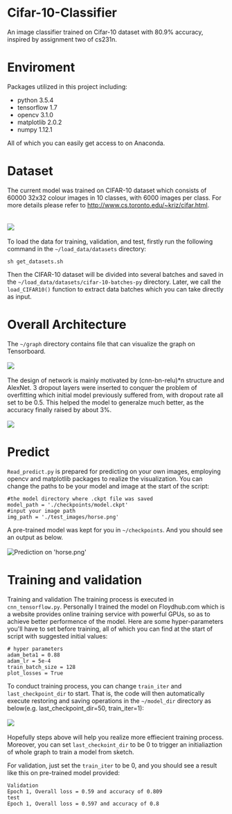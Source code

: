 # Cifar-10-Classifier
An image classifier trained on Cifar-10 dataset with 80.9% accuracy, inspired by assignment two of cs231n.



# Enviroment
Packages utilized in this project including:  
* python 3.5.4  
* tensorflow 1.7  
* opencv 3.1.0  
* matplotlib 2.0.2  
* numpy 1.12.1

All of which you can easily get access to on Anaconda.


# Dataset
The current model was trained on CIFAR-10 dataset which consists of 60000 32x32 colour images in 10 classes, with 6000 images per class. For more details please refer to http://www.cs.toronto.edu/~kriz/cifar.html.  
<br>
<br>
![](https://github.com/AlanXia0118/Resource/blob/master/CIFAR-10-Classifier/cifar-10.png)
<br>
<br>
To load the data for training, validation, and test, firstly run the following command in the `~/load_data/datasets` directory:
```
sh get_datasets.sh
```
Then the CIFAR-10 dataset will be divided into several batches and saved in the `~/load_data/datasets/cifar-10-batches-py` directory. Later, we call the `load_CIFAR10()` function to extract data batches which you can take directly as input.

# Overall Architecture
The `~/graph` directory contains file that can visualize the graph on Tensorboard.
<br>
<br>
![](https://github.com/AlanXia0118/Resource/blob/master/CIFAR-10-Classifier/tensorboard.png)
<br>
<br>
The design of network is mainly motivated by (cnn-bn-relu)*n structure and AlexNet.
3 dropout layers were inserted to conquer the problem of overfitting which initial model previously suffered from, with dropout rate all set to be 0.5. This helped the model to generalze much better, as the accuracy finally raised by about 3%. 
<br>
<br>
![](https://github.com/AlanXia0118/Resource/blob/master/CIFAR-10-Classifier/architecture.png)


# Predict
`Read_predict.py` is prepared for predicting on your own images, employing opencv and matplotlib packages to realize the visualization. You can change the paths to be your model and image at the start of the script:

```
#the model directory where .ckpt file was saved
model_path = './checkpoints/model.ckpt'
#input your image path
img_path = './test_images/horse.png'
```
A pre-trained model was kept for you in `~/checkpoints`. And you should see an output as below.
<br>
<br>
![Prediction on 'horse.png'](https://github.com/AlanXia0118/Resource/blob/master/CIFAR-10-Classifier/horse.png)

# Training and validation
Training and validation
The training process is executed in `cnn_tensorflow.py`. Personally I trained the model on Floydhub.com which is a website provides online training service with powerful GPUs, so as to achieve better performence of the model.
Here are some hyper-parameters you'll have to set before training, all of which you can find at the start of script with suggested initial values:
```
# hyper parameters
adam_beta1 = 0.88
adam_lr = 5e-4
train_batch_size = 128
plot_losses = True
```
To conduct training process, you can change `train_iter` and `last_checkpoint_dir` to start. That is, the code will then automatically execute restoring and saving operations in the `~/model_dir` directory as below(e.g. last_checkpoint_dir=50, train_iter=1):
<br>
<br>
![](https://github.com/AlanXia0118/Resource/blob/master/CIFAR-10-Classifier/model_dir.png) 
<br>
<br>
Hopefully steps above will help you realize more effiecient training process. Moreover, you can set `last_checkoint_dir` to be 0 to trigger an initialiaztion of whole graph to train a model from sketch.

For validation, just set the `train_iter` to be 0, and you should see a result like this on pre-trained model provided:
```
Validation
Epoch 1, Overall loss = 0.59 and accuracy of 0.809
test
Epoch 1, Overall loss = 0.597 and accuracy of 0.8
```
